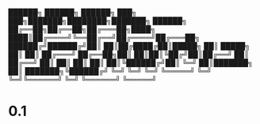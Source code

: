 ██████╗ ██████╗  ██████╗ ███╗   ███╗███████╗████████╗███████╗ ██████╗ 
██╔══██╗██╔══██╗██╔═══██╗████╗ ████║██╔════╝╚══██╔══╝██╔════╝██╔═══██╗
██████╔╝██████╔╝██║   ██║██╔████╔██║█████╗     ██║   █████╗  ██║   ██║
██╔═══╝ ██╔══██╗██║   ██║██║╚██╔╝██║██╔══╝     ██║   ██╔══╝  ██║   ██║
██║     ██║  ██║╚██████╔╝██║ ╚═╝ ██║███████╗   ██║   ███████╗╚██████╔╝
╚═╝     ╚═╝  ╚═╝ ╚═════╝ ╚═╝     ╚═╝╚══════╝   ╚═╝   ╚══════╝ ╚═════╝ 

# 0.1
